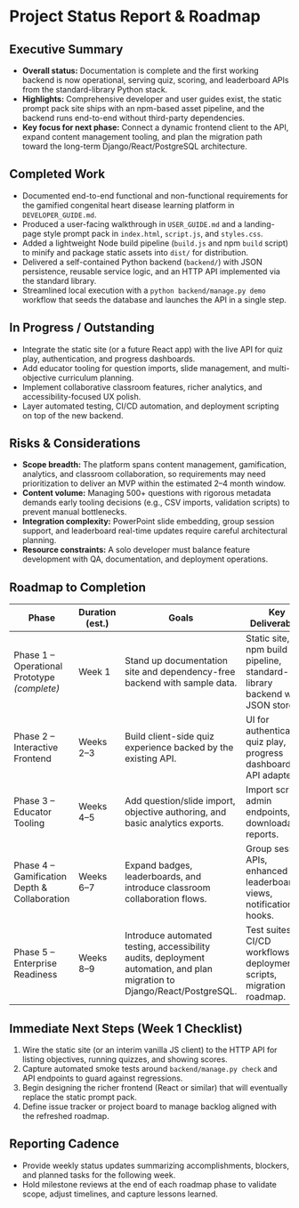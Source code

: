 # Project Status Report & Roadmap

## Executive Summary
- **Overall status:** Documentation is complete and the first working backend is now operational, serving quiz, scoring, and leaderboard APIs from the standard-library Python stack.
- **Highlights:** Comprehensive developer and user guides exist, the static prompt pack site ships with an npm-based asset pipeline, and the backend runs end-to-end without third-party dependencies.
- **Key focus for next phase:** Connect a dynamic frontend client to the API, expand content management tooling, and plan the migration path toward the long-term Django/React/PostgreSQL architecture.

## Completed Work
- Documented end-to-end functional and non-functional requirements for the gamified congenital heart disease learning platform in `DEVELOPER_GUIDE.md`.
- Produced a user-facing walkthrough in `USER_GUIDE.md` and a landing-page style prompt pack in `index.html`, `script.js`, and `styles.css`.
- Added a lightweight Node build pipeline (`build.js` and npm `build` script) to minify and package static assets into `dist/` for distribution.
- Delivered a self-contained Python backend (`backend/`) with JSON persistence, reusable service logic, and an HTTP API implemented via the standard library.
- Streamlined local execution with a `python backend/manage.py demo` workflow that seeds the database and launches the API in a single step.

## In Progress / Outstanding
- Integrate the static site (or a future React app) with the live API for quiz play, authentication, and progress dashboards.
- Add educator tooling for question imports, slide management, and multi-objective curriculum planning.
- Implement collaborative classroom features, richer analytics, and accessibility-focused UX polish.
- Layer automated testing, CI/CD automation, and deployment scripting on top of the new backend.

## Risks & Considerations
- **Scope breadth:** The platform spans content management, gamification, analytics, and classroom collaboration, so requirements may need prioritization to deliver an MVP within the estimated 2–4 month window.
- **Content volume:** Managing 500+ questions with rigorous metadata demands early tooling decisions (e.g., CSV imports, validation scripts) to prevent manual bottlenecks.
- **Integration complexity:** PowerPoint slide embedding, group session support, and leaderboard real-time updates require careful architectural planning.
- **Resource constraints:** A solo developer must balance feature development with QA, documentation, and deployment operations.

## Roadmap to Completion
| Phase | Duration (est.) | Goals | Key Deliverables |
| --- | --- | --- | --- |
| Phase 1 – Operational Prototype *(complete)* | Week 1 | Stand up documentation site and dependency-free backend with sample data. | Static site, npm build pipeline, standard-library backend with JSON store. |
| Phase 2 – Interactive Frontend | Weeks 2–3 | Build client-side quiz experience backed by the existing API. | UI for authentication, quiz play, progress dashboards, API adapters. |
| Phase 3 – Educator Tooling | Weeks 4–5 | Add question/slide import, objective authoring, and basic analytics exports. | Import scripts, admin endpoints, downloadable reports. |
| Phase 4 – Gamification Depth & Collaboration | Weeks 6–7 | Expand badges, leaderboards, and introduce classroom collaboration flows. | Group session APIs, enhanced leaderboard views, notification hooks. |
| Phase 5 – Enterprise Readiness | Weeks 8–9 | Introduce automated testing, accessibility audits, deployment automation, and plan migration to Django/React/PostgreSQL. | Test suites, CI/CD workflows, deployment scripts, migration roadmap. |

## Immediate Next Steps (Week 1 Checklist)
1. Wire the static site (or an interim vanilla JS client) to the HTTP API for listing objectives, running quizzes, and showing scores.
2. Capture automated smoke tests around `backend/manage.py check` and API endpoints to guard against regressions.
3. Begin designing the richer frontend (React or similar) that will eventually replace the static prompt pack.
4. Define issue tracker or project board to manage backlog aligned with the refreshed roadmap.

## Reporting Cadence
- Provide weekly status updates summarizing accomplishments, blockers, and planned tasks for the following week.
- Hold milestone reviews at the end of each roadmap phase to validate scope, adjust timelines, and capture lessons learned.
